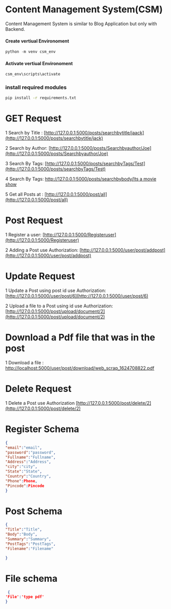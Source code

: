 # Content Management System(CSM)

Content Management System is similar to Blog Application but only with Backend.

#### Create vertiual Environoment

```python
python -m venv csm_env
```

#### Activate vertiual Environoment

```bash
csm_env\scripts\activate
```
### install  required modules  

```bash
pip install -r requirements.txt
```


# GET Request

1 Search by Title :
[http://127.0.0.1:5000/posts/searchbytitle/jaack](http://127.0.0.1:5000/posts/searchbytitle/jack)

2 Search by Author:
[http://127.0.0.1:5000/posts/Searchbyauthor/Joe](http://127.0.0.1:5000/posts/Searchbyauthor/Joe)

3 Search By Tags:
[http://127.0.0.1:5000/posts/searchbyTags/Test](http://127.0.0.1:5000/posts/searchbyTags/Test)

4 Search By Tags:
[http://127.0.0.1:5000/posts/searchbybody/Its a movie show](http://127.0.0.1:5000/posts/searchbybody/Its%20a%20movie%20show)

5 Get all Posts at :
[http://127.0.0.1:5000/post/all](http://127.0.0.1:5000/post/all)


# Post Request

1 Register a user:
[http://127.0.0.1:5000/Registeruser](http://127.0.0.1:5000/Registeruser)

2 Adding a Post use Authorization:
[http://127.0.0.1:5000/user/post/addpost](http://127.0.0.1:5000/user/post/addpost)


# Update Request

1 Update a Post using post id use Authorization:
[http://127.0.0.1:5000/user/post/6](http://127.0.0.1:5000/user/post/6)

2 Upload a file to a Post using id  use Authorization:
[http://127.0.0.1:5000/post/upload/document/2](http://127.0.0.1:5000/post/upload/document/2)

# Download a Pdf file that was in the post
1 Download a file :
[http://localhost:5000/user/post/download/web_scrap_1624708822.pdf](http://localhost:5000/user/post/download/web_scrap_1624708822.pdf)



# Delete Request

1 Delete a Post use Authorization
[http://127.0.0.1:5000/post/delete/2](http://127.0.0.1:5000/post/delete/2)

# Register Schema 

```Json
{
"email":"email",
"password":"password",
"Fullname":"Fullname",
"Address":"Address",
"city":"city",
"State":"State",
"Country":"Country",
"Phone":Phone,
"Pincode":Pincode
}
```



# Post Schema 

```Json
{
"Title":"Title",
"Body":"Body",
"Summary":"Summary",
"PostTags":"PostTags",
"Filename":"Filename"

}
```
# File schema


```Json
 {
'File':'type pdf'
}
```


